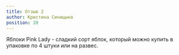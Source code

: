```yaml
---
title: Отзыв 2
author: Кристина Синицына
position: 20
---
```

Яблоки Pink Lady - сладкий сорт яблок, который можно купить в упаковке по 4 штуки или на развес.

